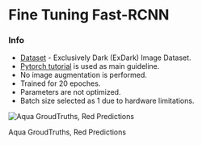 # Fine Tuning Fast-RCNN

### Info

* [Dataset](https://github.com/cs-chan/Exclusively-Dark-Image-Dataset) - Exclusively Dark (ExDark) Image Dataset.
* [Pytorch tutorial](https://pytorch.org/tutorials/intermediate/torchvision_tutorial.html) is used as main guideline.
* No image augmentation is performed.
* Trained for 20 epoches.
* Parameters are not optimized.
* Batch size selected as 1 due to hardware limitations.


![Aqua GroudTruths, Red Predictions](https://github.com/dpatar/finetuning_RCNN/blob/main/raw/sample.gif)

Aqua GroudTruths, Red Predictions
